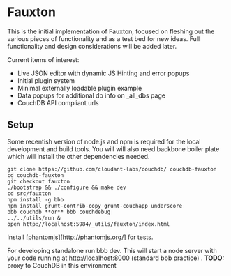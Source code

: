 Fauxton
=======

This is the initial implementation of Fauxton, focused on fleshing out
the various pieces of functionality and as a test bed for new ideas.
Full functionality and design considerations will be added later.

Current items of interest:

  * Live JSON editor with dynamic JS Hinting and error popups
  * Initial plugin system
  * Minimal externally loadable plugin example
  * Data popups for additional db info on \_all_dbs page
  * CouchDB API compliant urls

## Setup ##

Some recentish version of node.js and npm is required for the local
development and build tools. You will will also need backbone boiler
plate which will install the other dependencies needed.

    git clone https://github.com/cloudant-labs/couchdb/ couchdb-fauxton
    cd couchdb-fauxton
    git checkout fauxton
    ./bootstrap && ./configure && make dev
    cd src/fauxton
    npm install -g bbb
    npm install grunt-contrib-copy grunt-couchapp underscore
    bbb couchdb **or** bbb couchdebug
    ../../utils/run &
    open http://localhost:5984/_utils/fauxton/index.html

Install [phantomjs][http://phantomjs.org/] for tests.

For developing standalone run bbb dev. This will start a node server with your
code running at [http://localhost:8000](http://localhost:8000) (standard bbb
practice) . **TODO:** proxy to CouchDB in this environment

